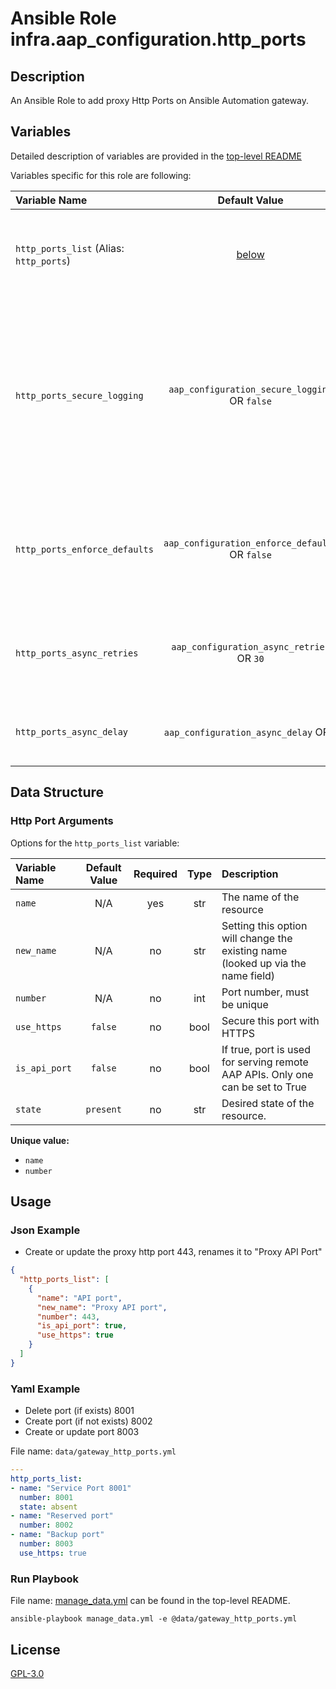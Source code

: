 # Ansible Role infra.aap_configuration.http_ports

## Description

An Ansible Role to add proxy Http Ports on Ansible Automation gateway.

## Variables

Detailed description of variables are provided in the [top-level README](../../README.md)

Variables specific for this role are following:

| Variable Name                                       |                    Default Value                    | Required | Description                                                                                                                                                       |                                                      |
|:----------------------------------------------------|:---------------------------------------------------:|:--------:|:------------------------------------------------------------------------------------------------------------------------------------------------------------------|:----------------------------------------------------:|
| `http_ports_list` (Alias: `http_ports`)          |            [below](#http-port-arguments)            |   yes    | Data structure describing your http port entries described below.                                                                                                 |                |
| `http_ports_secure_logging`   |  `aap_configuration_secure_logging` OR `false`  |    no    | Whether or not to include the sensitive http_ports role tasks in the log. Set this value to `True` if you will be providing your sensitive values from elsewhere. |      |
| `http_ports_enforce_defaults` | `aap_configuration_enforce_defaults` OR `false` |    no    | Whether or not to enforce default option values on only the http port role.                                                                                       |      README.md#enforcing-defaults)      |
| `http_ports_async_retries`    |    `aap_configuration_async_retries` OR `30`    |    no    | This variable sets the number of retries to attempt for the role.                                                                                                 |  |
| `http_ports_async_delay`      |     `aap_configuration_async_delay` OR `1`      |    no    | This sets the delay between retries for the role.                                                                                                                 |  |

## Data Structure

### Http Port Arguments

Options for the `http_ports_list` variable:

| Variable Name | Default Value | Required | Type | Description                                                                      |
|:--------------|:-------------:|:--------:|:----:|:---------------------------------------------------------------------------------|
| `name`        |      N/A      |   yes    | str  | The name of the resource                                                         |
| `new_name`    |      N/A      |    no    | str  | Setting this option will change the existing name (looked up via the name field) |
| `number`      |      N/A      |    no    | int  | Port number, must be unique                                                      |
| `use_https`   |    `false`    |    no    | bool | Secure this port with HTTPS                                                      |
| `is_api_port` |    `false`    |    no    | bool | If true, port is used for serving remote AAP APIs. Only one can be set to True   |
| `state`       |   `present`   |    no    | str  | Desired state of the resource.                                                   |

**Unique value:**

- `name`
- `number`

## Usage

### Json Example

- Create or update the proxy http port 443, renames it to "Proxy API Port"

```json
{
  "http_ports_list": [
    {
      "name": "API port",
      "new_name": "Proxy API port",
      "number": 443,
      "is_api_port": true,
      "use_https": true
    }
  ]
}
```

### Yaml Example

- Delete port (if exists) 8001
- Create port (if not exists) 8002
- Create or update port 8003

File name: `data/gateway_http_ports.yml`

```yaml
---
http_ports_list:
- name: "Service Port 8001"
  number: 8001
  state: absent
- name: "Reserved port"
  number: 8002
- name: "Backup port"
  number: 8003
  use_https: true
```

### Run Playbook

File name: [manage_data.yml](../../README.md#example-ansible-playbook) can be found in the top-level README.

```shell
ansible-playbook manage_data.yml -e @data/gateway_http_ports.yml
```

## License

[GPL-3.0](https://github.com/redhat-cop/aap_configuration#licensing)

